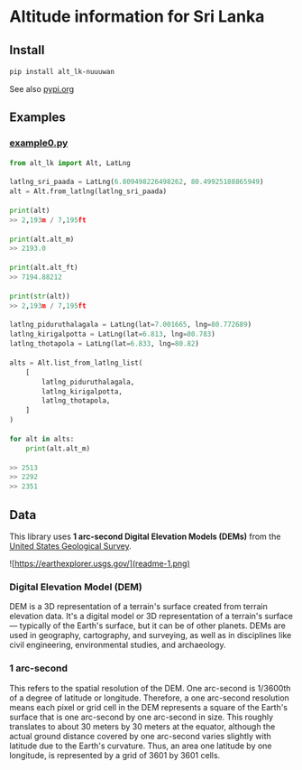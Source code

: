 # Altitude information for Sri Lanka

## Install

```bash
pip install alt_lk-nuuuwan
```

See also [pypi.org](https://pypi.org/project/alt-lk-nuuuwan/)

## Examples

### [example0.py](examples/example0.py)

```python
from alt_lk import Alt, LatLng

latlng_sri_paada = LatLng(6.809498226498262, 80.49925188865949)
alt = Alt.from_latlng(latlng_sri_paada)

print(alt)
>> 2,193m / 7,195ft

print(alt.alt_m)
>> 2193.0

print(alt.alt_ft)
>> 7194.88212

print(str(alt))
>> 2,193m / 7,195ft

latlng_piduruthalagala = LatLng(lat=7.001665, lng=80.772689)
latlng_kirigalpotta = LatLng(lat=6.813, lng=80.783)
latlng_thotapola = LatLng(lat=6.833, lng=80.82)

alts = Alt.list_from_latlng_list(
    [
        latlng_piduruthalagala,
        latlng_kirigalpotta,
        latlng_thotapola,
    ]
)

for alt in alts:
    print(alt.alt_m)

>> 2513
>> 2292
>> 2351

```


## Data

This library uses **1 arc-second Digital Elevation Models (DEMs)** from the [United States Geological Survey](https://earthexplorer.usgs.gov/).

![https://earthexplorer.usgs.gov/](readme-1.png)

### Digital Elevation Model (DEM)

DEM is a 3D representation of a terrain's surface created from terrain elevation data. It's a digital model or 3D representation of a terrain's surface — typically of the Earth's surface, but it can be of other planets. DEMs are used in geography, cartography, and surveying, as well as in disciplines like civil engineering, environmental studies, and archaeology.

### 1 arc-second

This refers to the spatial resolution of the DEM. One arc-second is 1/3600th of a degree of latitude or longitude. Therefore, a one arc-second resolution means each pixel or grid cell in the DEM represents a square of the Earth's surface that is one arc-second by one arc-second in size. This roughly translates to about 30 meters by 30 meters at the equator, although the actual ground distance covered by one arc-second varies slightly with latitude due to the Earth's curvature. Thus, an area one latitude by one longitude, is represented by a grid of 3601 by 3601 cells.
